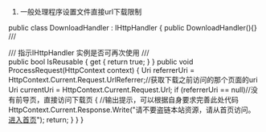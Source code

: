1. 一般处理程序设置文件直接url下载限制
<configuration>
    <system.webServer> 
      <handlers>
        <add name="DownloadHandler" path="*.xls" verb="*" type="WebApplication1.DownloadHandler"/>
      </handlers>
    </system.webServer>
</configuration>

public class DownloadHandler : IHttpHandler
{
    public DownloadHandler(){}
    /// <summary>
    /// 指示IHttpHandler 实例是否可再次使用
    /// </summary>
    public bool IsReusable
    {
        get { return true; }
    }
    public void ProcessRequest(HttpContext context)
    {
        Uri referrerUri = HttpContext.Current.Request.UrlReferrer;//获取下载之前访问的那个页面的uri
        Uri currentUri = HttpContext.Current.Request.Url;
        if (referrerUri == null)//没有前导页，直接访问下载页
        {
            //输出提示，可以根据自身要求完善此处代码
            HttpContext.Current.Response.Write("请不要盗链本站资源，请从首页访问。<a href='../index.aspx'>进入首页</a>");
            return;
        }
    }
}
